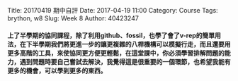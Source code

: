 Title: 20170419 期中自評
Date: 2017-04-19 11:00
Category: Course
Tags: brython, w8
Slug: Week 8
Author: 40423247

<h4>上了半學期的協同課程，除了利用github、fossil，也學了會了v-rep的簡單用法，在下半學期我們將更進一步的讓更複雜的八桿機構可以模擬行走，而且還要用更多高階的工具，來使協同更方便更輕鬆，在這堂課中，你必須學習排解問題的能力，遇到問題時要自己嘗試去解決，我覺得這是很重要的一個環節，也希望我能有更多的機會，可以學到更多的東西。</h4>

